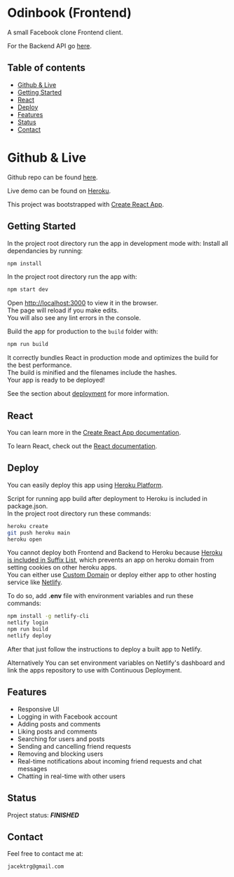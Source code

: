 # Odinbook (Frontend)

A small Facebook clone Frontend client.

For the Backend API go [here](https://github.com/gizinski-jacek/odinbook-client).

## Table of contents

- [Github & Live](#github--live)
- [Getting Started](#getting-started)
- [React](#react)
- [Deploy](#deploy)
- [Features](#features)
- [Status](#status)
- [Contact](#contact)

# Github & Live

Github repo can be found [here](https://github.com/gizinski-jacek/odinbook-client).

Live demo can be found on [Heroku](https://cv-project-react-543266.herokuapp.com).

This project was bootstrapped with [Create React App](https://github.com/facebook/create-react-app).

## Getting Started

In the project root directory run the app in development mode with:
Install all dependancies by running:

```bash
npm install
```

In the project root directory run the app with:

```bash
npm start dev
```

Open [http://localhost:3000](http://localhost:3000) to view it in the browser.\
The page will reload if you make edits.\
You will also see any lint errors in the console.

Build the app for production to the `build` folder with:

```bash
npm run build
```

It correctly bundles React in production mode and optimizes the build for the best performance.\
The build is minified and the filenames include the hashes.\
Your app is ready to be deployed!

See the section about [deployment](https://facebook.github.io/create-react-app/docs/deployment) for more information.

## React

You can learn more in the [Create React App documentation](https://facebook.github.io/create-react-app/docs/getting-started).

To learn React, check out the [React documentation](https://reactjs.org/).

## Deploy

You can easily deploy this app using [Heroku Platform](https://devcenter.heroku.com/articles/git).

Script for running app build after deployment to Heroku is included in package.json.\
In the project root directory run these commands:

```bash
heroku create
git push heroku main
heroku open
```

You cannot deploy both Frontend and Backend to Heroku because [Heroku is included in Suffix List](https://devcenter.heroku.com/articles/cookies-and-herokuapp-com), which prevents an app on heroku domain from setting cookies on other heroku apps.\
You can either use [Custom Domain](https://devcenter.heroku.com/articles/custom-domains) or deploy either app to other hosting service like [Netlify](https://docs.netlify.com/cli/get-started).

To do so, add **.env** file with environment variables and run these commands:

```bash
npm install -g netlify-cli
netlify login
npm run build
netlify deploy
```

After that just follow the instructions to deploy a built app to Netlify.

Alternatively You can set environment variables on Netlify's dashboard and link the apps repository to use with Continuous Deployment.

## Features

- Responsive UI
- Logging in with Facebook account
- Adding posts and comments
- Liking posts and comments
- Searching for users and posts
- Sending and cancelling friend requests
- Removing and blocking users
- Real-time notifications about incoming friend requests and chat messages
- Chatting in real-time with other users

## Status

Project status: **_FINISHED_**

## Contact

Feel free to contact me at:

```
jacektrg@gmail.com
```
